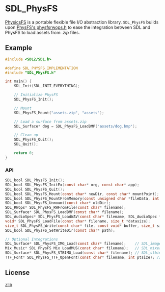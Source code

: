 # SDL_PhysFS

[PhysicsFS](https://github.com/icculus/physfs) is a portable flexible file I/O abstraction library. `SDL_PhysFS` builds upon [PhysFS's physfsrwops.h](https://github.com/icculus/physfs/blob/main/extras/physfsrwops.h) to ease the integration between SDL and PhysFS to load assets from *.zip* files.

## Example

``` c
#include <SDL2/SDL.h>

#define SDL_PHYSFS_IMPLEMENTATION
#include "SDL_PhysFS.h"

int main() {
    SDL_Init(SDL_INIT_EVERYTHING);

    // Initialize PhysFS
    SDL_PhysFS_Init();

    // Mount
    SDL_PhysFS_Mount("assets.zip", "assets");

    // Load a surface from assets.zip
    SDL_Surface* dog = SDL_PhysFS_LoadBMP("assets/dog.bmp");

    // Clean up
    SDL_PhysFS_Quit();
    SDL_Quit();

    return 0;
}
```

### API

``` c
SDL_bool SDL_PhysFS_Init();
SDL_bool SDL_PhysFS_InitEx(const char* org, const char* app);
SDL_bool SDL_PhysFS_Quit();
SDL_bool SDL_PhysFS_Mount(const char* newDir, const char* mountPoint);
SDL_bool SDL_PhysFS_MountFromMemory(const unsigned char *fileData, int dataSize, const char* newDir, const char* mountPoint);
SDL_bool SDL_PhysFS_Unmount(const char* oldDir);
SDL_RWops* SDL_PhysFS_RWFromFile(const char* filename);
SDL_Surface* SDL_PhysFS_LoadBMP(const char* filename);
SDL_AudioSpec* SDL_PhysFS_LoadWAV(const char* filename, SDL_AudioSpec * spec, Uint8 ** audio_buf, Uint32 * audio_len);
void* SDL_PhysFS_LoadFile(const char* filename, size_t *datasize);
size_t SDL_PhysFS_Write(const char* file, const void* buffer, size_t size);
SDL_bool SDL_PhysFS_SetWriteDir(const char* path);

// Optional Integrations
SDL_Surface* SDL_PhysFS_IMG_Load(const char* filename);    // SDL_image
Mix_Music* SDL_PhysFS_Mix_LoadMUS(const char* filename);   // SDL_mixer
SDL_Surface* SDL_PhysFS_STBIMG_Load(const char* filename); // SDL_stbimage.h
TTF_Font* SDL_PhysFS_TTF_OpenFont(const char* filename, int ptsize); // SDL_ttf
```

## License

[zlib](LICENSE)
